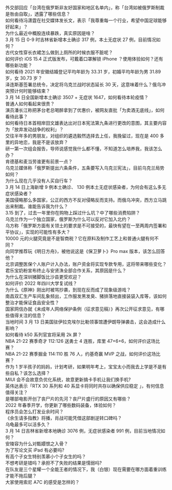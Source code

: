 外交部回应「台湾在俄罗斯非友好国家和地区名单内」，称「台湾如被俄罗斯制裁是咎由自取」，透露了哪些信息？  
如何看待冯潇霆在社交媒体发长文，表示「我尊重每一个行业，希望中国足球能够好起来」？  
为什么最近中概股连续暴跌，真实原因是啥？  
3 月 15 日 0-9 时吉林省新增本土确诊 317 例，本土无症状 27 例，目前情况如何？  
古代女性穿长衣裙怎么做到上厕所的时候衣服不脏呢？  
如何评价 iOS 15.4 正式版发布，可戴着口罩解锁 iPhone ？使用体验如何？还有哪些新功能？  
如何看待 2021 年安徽结婚登记平均年龄为 33.31 岁，初婚平均年龄为男 31.89 岁，女 30.73 岁？  
泽连斯基签署总统令，决定将乌克兰战时状态延长 30 天，这意味着什么？俄乌冲突预计何时能够结束？  
3 月 14 日全国新增本土确诊 3507 + 无症状 1647，如何看待本轮疫情？  
普通人如何看起来很贵？  
演员潘长江称把茅台老总喝醉拿到了优惠价，被网友直批「为卖酒无底线」，如何看待此事？  
如何看待日本首相岸田文雄表达出对日本宪法第九条进行更改的意图，其主要内容为「放弃发动战争的权利」？  
交往半年多的男朋友，对组织的遴选毅然选择去上任，我挽留过，现在是 400 多里的异地恋，我是不是该放弃？  
研一第一次组会报告，导师说感觉我什么都不懂，不知道怎么培养我，我该怎么办？  
肯德基和麦当劳谁更有前景一点？  
乌克兰媒体称「俄罗斯提出六条条件，五条要写入乌克兰宪法」，目前乌克兰局势如何？  
为什么现在几乎没有人买自行车？  
3 月 14 日上海新增 9 例本土确诊、 130 例本土无症状感染者，为何会有这么多无症状感染者？  
美国侵略那么多国家，公正的西方不反对侵略反而支持。而俄乌冲突，西方立马跳出来制裁。谁能告诉我为什么？  
3.15 到了，过去一年里你在购物上踩过什么坑？中了哪些消费陷阱？  
乌克兰作为一个独立国家，俄罗斯为什么可以反对它加入北约？  
乌方称「俄罗斯方面有关领土的要求是不可接受的，最快有望在一至两周内签署和平协议」，实现的可能性有多大？  
10000 元的火腿究竟是不是智商税？它在原料及制作工艺上和普通火腿有何不同？  
向同学推荐玩《明日方舟》，被他说这是《保卫萝卜》Pro max 版本，该怎么回答他？  
北京调整医保个人账户计入办法，账户资金将实现专款专用，这将带来哪些变化？  
君乐宝奶粉宣布终止与安贤洙全部合作关系，其原因是什么？  
为什么在深圳猪脚饭比沙县更受欢迎？  
如何评价 2022 年四川大学复试线？  
为什么《原神》刚出时被骂抄袭，到现在反而成了现象级游戏？  
南昌双汇生产车间乱象频出，工作服发黑发臭、猪排落地直接装袋入库等，该如何整治才能保证食品安全性？  
国家网信办就《未成年人网络保护条例（征求意见稿）》再次公开征求意见，有哪些值得关注的信息？  
当地时间 3 月 13 日美国驻伊拉克埃尔比勒领事馆遭伊朗导弹袭击，这会造成什么影响？  
如何看待 k50 系列官宣将采用 2k 屏？  
NBA 21-22 赛季奇才 112:126 送勇士 4 连胜，库里 47+6+6，如何评价这场比赛？  
NBA 21-22 赛季掘金 114:110 胜 76 人，约基奇赢 MVP 之战，如何评价这场比赛？  
作为 1 岁半孩子的妈妈，计划考研，如果明年考上，宝宝太小而我去上学是不是有些自私？该怎么选择？  
MIUI 会不会故意负优化系统，故意更新搞卡手机让我们换手机?  
英伟达表示「RTX 30 系列和 40 系显卡将同时共存以确保供应稳定 」，有何信息值得关注？  
是哪部电影开创了丧尸片的先河？丧尸片盛行的原因又有哪些？  
2022 年春季开学，你更新了哪些数码装备，体验如何？  
程序员会怎么打发业余时间？  
《余生请多指教》将播，肖战可能凭借这部剧逆转口碑吗？  
乌龟最多可以活多久？  
3 月 14 日吉林省新增本地确诊 3076 例，无症状感染者 991 例，目前当地情况如何？  
安陵容为什么对甄嬛恨之入骨？  
为了写论文买 iPad 有必要吗?  
有高个子女生特别羡慕小个子女生的吗？  
不想考研是错吗？承担不了失败的结果是懦弱吗?  
在队友是三个星耀一个全能王者的情况下，我（白银）现在需要在哪方面着重训练才能不拖后腿？  
大家使用索尼 A7C 的感受是怎样的？  
